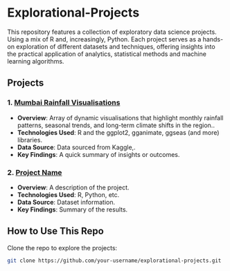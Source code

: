 # Explorational-Projects
This repository features a collection of exploratory data science projects. Using a mix of R and, increasingly, Python. Each project serves as a hands-on exploration of different datasets and techniques, offering insights into the practical application of analytics, statistical methods and machine learning algorithms.

## Projects

### 1. [Mumbai Rainfall Visualisations]([Link-to-folder-if-applicable](https://github.com/KetchupJL/Explorational-Projects/tree/main/Mumbai%20Rainfall%20%20(1900%20-%202024)))
- **Overview**:  Array of dynamic visualisations that highlight monthly rainfall patterns, seasonal trends, and long-term climate shifts in the region..
- **Technologies Used**: R and the ggplot2, gganimate, ggseas (and more) libraries.
- **Data Source**: Data sourced from Kaggle,.
- **Key Findings**: A quick summary of insights or outcomes.

### 2. [Project Name](Link-to-folder-if-applicable)
- **Overview**: A description of the project.
- **Technologies Used**: R, Python, etc.
- **Data Source**: Dataset information.
- **Key Findings**: Summary of the results.

## How to Use This Repo
Clone the repo to explore the projects:
```bash
git clone https://github.com/your-username/explorational-projects.git

